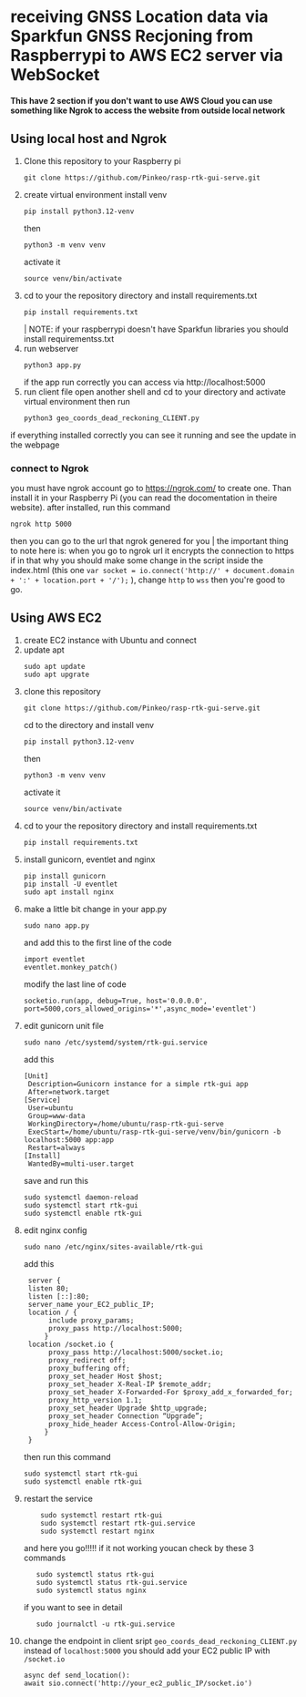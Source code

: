 # receiving GNSS Location data via Sparkfun GNSS Recjoning from Raspberrypi to AWS EC2 server via WebSocket

#### This have 2 section if you don't want to use AWS Cloud you can use something like Ngrok to access the website from outside local network

## Using local host and Ngrok
1. Clone this repository to your Raspberry pi
   ```
   git clone https://github.com/Pinkeo/rasp-rtk-gui-serve.git 
   ```
2. create virtual environment
   install venv
   ```
   pip install python3.12-venv
   ```
   then
   ```
   python3 -m venv venv
   ```
   activate it
   ```
   source venv/bin/activate
   ```
4. cd to your the repository directory and install requirements.txt
   ```
   pip install requirements.txt
   ```
   | NOTE: if your raspberrypi doesn't have Sparkfun libraries you should install requirementss.txt
5. run webserver
   ```
   python3 app.py
   ```
   if the app run correctly you can access via http://localhost:5000
6. run client file
   open another shell and cd to your directory and activate virtual environment then run
   ```
   python3 geo_coords_dead_reckoning_CLIENT.py
   ```
if everything installed correctly you can see it running and see the update in the webpage

### connect to Ngrok 
you must have ngrok account go to https://ngrok.com/ to create one.
Than install it in your Raspberry Pi (you can read the docomentation in theire website).
after installed, run this command
```
ngrok http 5000
```
then you can go to the url that ngrok genered for you
| the important thing to note here is: when you go to ngrok url it encrypts the connection to https if in that why you should make some change in the script inside the index.html (this one `var socket = io.connect('http://' + document.domain + ':' + location.port + '/');` ), change `http` to `wss` then you're good to go.  


## Using AWS EC2 
1. create EC2 instance with Ubuntu and connect
2. update apt
   ```
   sudo apt update
   sudo apt upgrate
   ```
3. clone this repository
   ```
   git clone https://github.com/Pinkeo/rasp-rtk-gui-serve.git 
   ```
   cd to the directory and install venv
   ```
   pip install python3.12-venv
   ```
   then
   ```
   python3 -m venv venv
   ```
   activate it
   ```
   source venv/bin/activate
   ```
4. cd to your the repository directory and install requirements.txt
   ```
   pip install requirements.txt
   ```
5. install gunicorn, eventlet and nginx
   ```
   pip install gunicorn
   pip install -U eventlet
   sudo apt install nginx
   ```
6. make a little bit change in your app.py
   ```
   sudo nano app.py
   ```
   and add this to the first line of the code
   ```
   import eventlet
   eventlet.monkey_patch()
   ```
   modify the last line of code
   ```
   socketio.run(app, debug=True, host='0.0.0.0', port=5000,cors_allowed_origins='*',async_mode='eventlet')
   ```
7. edit gunicorn unit file
   ```
   sudo nano /etc/systemd/system/rtk-gui.service
   ```
   add this
   ```
   [Unit]
    Description=Gunicorn instance for a simple rtk-gui app
    After=network.target
   [Service]
    User=ubuntu
    Group=www-data
    WorkingDirectory=/home/ubuntu/rasp-rtk-gui-serve
    ExecStart=/home/ubuntu/rasp-rtk-gui-serve/venv/bin/gunicorn -b localhost:5000 app:app
    Restart=always
   [Install]
    WantedBy=multi-user.target
   ```
   save and run this
   ```
   sudo systemctl daemon-reload
   sudo systemctl start rtk-gui
   sudo systemctl enable rtk-gui
   ```
8. edit nginx config
   ```
   sudo nano /etc/nginx/sites-available/rtk-gui
   ```
   add this
   ```
    server {
    listen 80;
    listen [::]:80;
    server_name your_EC2_public_IP;
    location / {
         include proxy_params;
         proxy_pass http://localhost:5000;
        }
    location /socket.io {
         proxy_pass http://localhost:5000/socket.io;
         proxy_redirect off;
         proxy_buffering off;
         proxy_set_header Host $host;
         proxy_set_header X-Real-IP $remote_addr;
         proxy_set_header X-Forwarded-For $proxy_add_x_forwarded_for;
         proxy_http_version 1.1;
         proxy_set_header Upgrade $http_upgrade;
         proxy_set_header Connection “Upgrade”;
         proxy_hide_header Access-Control-Allow-Origin;
        }
    }  
   ```
    then run this command
    ```
    sudo systemctl start rtk-gui
    sudo systemctl enable rtk-gui
    ```
9. restart the service
   ```
       sudo systemctl restart rtk-gui
       sudo systemctl restart rtk-gui.service
       sudo systemctl restart nginx
   ```
   and here you go!!!!!
   if it not working youcan check by these 3 commands
   ```
      sudo systemctl status rtk-gui
      sudo systemctl status rtk-gui.service
      sudo systemctl status nginx
   ```
   if you want to see in detail
   ```
      sudo journalctl -u rtk-gui.service
   ```
10. change the endpoint in client sript `geo_coords_dead_reckoning_CLIENT.py` instead of `localhost:5000` you should add your EC2 public IP with `/socket.io`
    ```
    async def send_location():
    await sio.connect('http://your_ec2_public_IP/socket.io')
    ```
  
